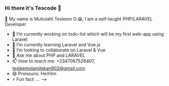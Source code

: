 ### Hi there it's Tescode 👋

🌱 My name is Mutiulahi Tesleem O.😀, I am a self-taught PHP/LARAVEL Developer

- 🔭 I’m currently working on todo-list which will be my first web-app using Laravel
- 🌱 I’m currently learning Laravel and Vue.js
- 👯 I’m looking to collaborate on Laravel & Vue
- 💬 Ask me about PHP and LARAVEL 
- 📫 How to reach me: +2347067526407, tesleemolamilekan902@gmail.com
- 😄 Pronouns: He/Him
- ⚡ Fun fact: ...
-->
